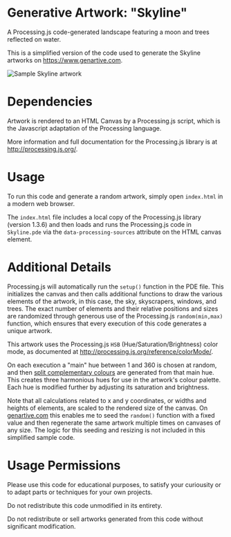 # Generative Artwork: "Skyline"

A Processing.js code-generated landscape featuring a moon and trees reflected on water.

This is a simplified version of the code used to generate the Skyline artworks on https://www.genartive.com.

![Sample Skyline artwork](https://www.genartive.com/thumbs/skyline/350/803714956.png)

# Dependencies
Artwork is rendered to an HTML Canvas by a Processing.js script, which is the Javascript adaptation of the Processing language. 

More information and full documentation for the Processing.js library is at http://processing.js.org/.

# Usage
To run this code and generate a random artwork, simply open `index.html` in a modern web browser.

The `index.html` file includes a local copy of the Processing.js library (version 1.3.6) and then loads and runs the Processing.js code in `Skyline.pde` via the `data-processing-sources` attribute on the HTML canvas element.

# Additional Details
Processing.js will automatically run the `setup()` function in the PDE file. This initializes the canvas and then calls additional functions to draw the various elements of the artwork, in this case, the sky, skyscrapers, windows, and trees. The exact number of elements and their relative positions and sizes are randomized through generous use of the Processing.js `random(min,max)` function, which ensures that every execution of this code generates a unique artwork.

This artwork uses the Processing.js `HSB` (Hue/Saturation/Brightness) color mode, as documented at http://processing.js.org/reference/colorMode/. 

On each execution a "main" hue between 1 and 360 is chosen at random, and then [split complementary colours](https://www.tigercolor.com/color-lab/color-theory/color-harmonies.htm#:~:text=Split%2DComplementary,scheme%2C%20but%20has%20less%20tension) are generated from that main hue. This creates three harmonious hues for use in the artwork's colour palette. Each hue is modified further by adjusting its saturation and brightness.

Note that all calculations related to x and y coordinates, or widths and heights of elements, are scaled to the rendered size of the canvas. On [genartive.com](https://www.genartive.com) this enables me to seed the `random()` function with a fixed value and then regenerate the same artwork multiple times on canvases of any size. The logic for this seeding and resizing is not included in this simplified sample code.

# Usage Permissions
Please use this code for educational purposes, to satisfy your curiousity or to adapt parts or techniques for your own projects.

Do not redistribute this code unmodified in its entirety.

Do not redistribute or sell artworks generated from this code without significant modification.

